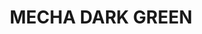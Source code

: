 ---
title: "MECHA DARK GREEN"
price: "TBA"
desc: "Opis nije dostupan"
img_path: "/assets/img/A.MIG-3531.jpg"
brand: AMMO
available: true
cat: "weathering"
subcat: "OILBRUSHERS"
subsubcat: "SS"
---